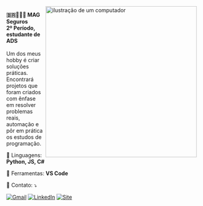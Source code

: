 <img src="https://raw.githubusercontent.com/MicaelliMedeiros/micaellimedeiros/master/image/computer-illustration.png" alt="ilustração de um computador" min-width="400px" max-width="400px" width="400px" align="right">

<p align="left"> 
  <strong>🇧🇷👨🏻‍💻 MAG Seguros <br>2º Período, estudante de ADS</strong><br></br>
  Um dos meus hobby é criar soluções práticas. Encontrará projetos que foram criados com ênfase em resolver problemas reais, automação e pôr em prática os estudos de programação.<br>

</p>

<p align="left">
  🦄 Linguagens: <strong>Python, JS, C#</strong>
</p>

<p align="left">
  💼 Ferramentas: <strong>VS Code</strong>
</p>

<p align="left">
  💌 Contato: ⤵️
</p>

<p align="left">
  <a href="https://mail.google.com/mail/?view=cm&to=brunoantunesrj@gmail.com" target="_blank" title="Gmail">
  <img src="https://img.shields.io/badge/-Gmail-FF0000?style=flat-square&labelColor=FF0000&logo=gmail&logoColor=white&link=https://mail.google.com/mail/?view=cm&to=brunoantunesrj@gmail.com" alt="Gmail"/></a>
  <a href="https://www.linkedin.com/in/brunofernandes04/" target="_blank" title="LinkedIn">
  <img src="https://img.shields.io/badge/-Linkedin-0e76a8?style=flat-square&logo=Linkedin&logoColor=white&link=https://www.linkedin.com/in/brunofernandes04/" alt="LinkedIn"/></a>
  <a href="https://0xc0002.github.io/brunoAbout/" target="_blank"title="Instagram">
  <img src="https://img.shields.io/badge/-Site-707070?style=flat-square&labelColor=707070&logo=github&logoColor=white&link=https://0xc0002.github.io/brunoAbout/" alt="Site"/></a>
  <a href="https://0xc0002.github.io/brunoAbout/" target="_blank"title="Site">
</p>
